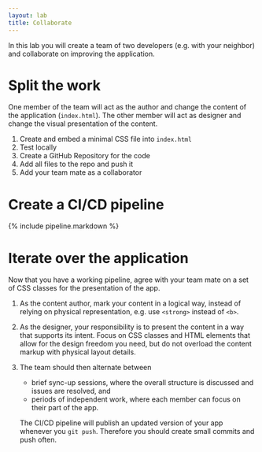 ```yaml
---
layout: lab
title: Collaborate
---
```


In this lab you will create a team of two developers (e.g. with your neighbor) and collaborate on improving the application.

# Split the work

One member of the team will act as the author and change the content of the application (`index.html`). The other member will act as designer and change the visual presentation of the content.

1. Create and embed a minimal CSS file into `index.html`
1. Test locally
1. Create a GitHub Repository for the code
1. Add all files to the repo and push it
1. Add your team mate as a collaborator

# Create a CI/CD pipeline

{% include pipeline.markdown %}

# Iterate over the application

Now that you have a working pipeline, agree with your team mate on a set of CSS classes for the presentation of the app.

1.  As the content author, mark your content in a logical way, instead of relying on physical representation, e.g. use `<strong>` instead of `<b>`.
1.  As the designer, your responsibility is to present the content in a way that supports its intent. Focus on CSS classes and HTML elements that allow for the design freedom you need, but do not overload the content markup with physical layout details.
1.  The team should then alternate between

    - brief sync-up sessions, where the overall structure is discussed and issues are resolved, and
    - periods of independent work, where each member can focus on their part of the app.

    The CI/CD pipeline will publish an updated version of your app whenever you `git push`. Therefore you should create small commits and push often.
